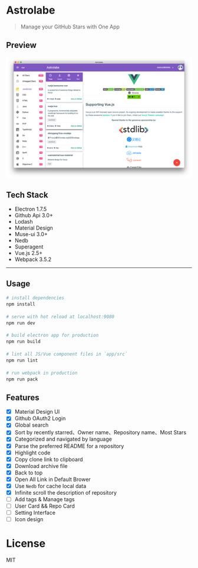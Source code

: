 # Astrolabe

> Manage your GitHub Stars with One App

## Preview

![img](app/imgs/preview.png)

## Tech Stack

* Electron 1.7.5
* Github Api 3.0+
* Lodash
* Material Design
* Muse-ui 3.0+
* Nedb
* Superagent
* Vue.js 2.5+
* Webpack 3.5.2

---

## Usage

``` bash
# install dependencies
npm install

# serve with hot reload at localhost:9080
npm run dev

# build electron app for production
npm run build

# lint all JS/Vue component files in `app/src`
npm run lint

# run webpack in production
npm run pack
```

## Features

- [x] Material Design UI
- [x] Github OAuth2 Login
- [x] Global search
- [x] Sort by recently starred、Owner name、Repository name、Most Stars
- [x] Categorized and navigated by language
- [x] Parse the preferred README for a repository
- [x] Highlight code
- [x] Copy clone link to clipboard
- [x] Download archive file
- [x] Back to top
- [x] Open All Link in Default Brower
- [x] Use `Nedb` for cache local data
- [x] Infinite scroll the description of repository
- [ ] Add tags & Manage tags
- [ ] User Card && Repo Card
- [ ] Setting Interface
- [ ] Icon design

# License

MIT
